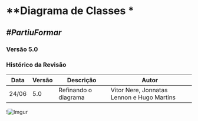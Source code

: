 # **Diagrama de Classes *

##  ***#PartiuFormar***

### **Versão 5.0**

### Histórico da Revisão
Data|Versão|Descrição|Autor
----|------|---------|------------------
24/06|5.0|Refinando o diagrama|Vitor Nere, Jonnatas Lennon e Hugo Martins


!![Imgur](http://i.imgur.com/ATdXN1y.png)